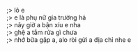 ;> lô e<br>
;> e là phụ nữ gia trưởng hả<br>
;> nãy giờ a bận xíu e nha<br>
;> ghệ a tắm rửa gì chưa<br>
;> nhớ bữa gặp a, alo ròi gửi a địa chỉ nhe e

